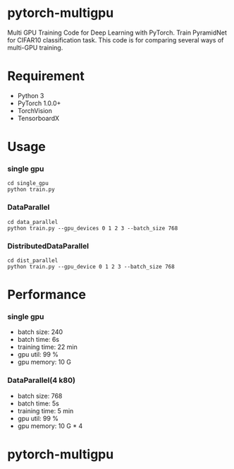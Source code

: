 # pytorch-multigpu
Multi GPU Training Code for Deep Learning with PyTorch. Train PyramidNet for CIFAR10 classification task. This code is for comparing several ways of multi-GPU training.

# Requirement
- Python 3
- PyTorch 1.0.0+
- TorchVision
- TensorboardX

# Usage
### single gpu
```
cd single_gpu
python train.py 
```

### DataParallel
```
cd data_parallel
python train.py --gpu_devices 0 1 2 3 --batch_size 768
```

### DistributedDataParallel
```
cd dist_parallel
python train.py --gpu_device 0 1 2 3 --batch_size 768
```

# Performance
### single gpu
- batch size: 240
- batch time: 6s
- training time: 22 min 
- gpu util: 99 %
- gpu memory: 10 G

### DataParallel(4 k80)
- batch size: 768
- batch time: 5s
- training time: 5 min 
- gpu util: 99 %
- gpu memory: 10 G * 4
# pytorch-multigpu
